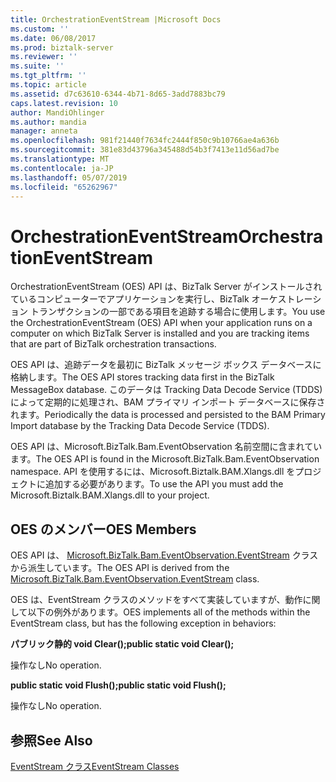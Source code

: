 ```yaml
---
title: OrchestrationEventStream |Microsoft Docs
ms.custom: ''
ms.date: 06/08/2017
ms.prod: biztalk-server
ms.reviewer: ''
ms.suite: ''
ms.tgt_pltfrm: ''
ms.topic: article
ms.assetid: d7c63610-6344-4b71-8d65-3add7883bc79
caps.latest.revision: 10
author: MandiOhlinger
ms.author: mandia
manager: anneta
ms.openlocfilehash: 981f21440f7634fc2444f850c9b10766ae4a636b
ms.sourcegitcommit: 381e83d43796a345488d54b3f7413e11d56ad7be
ms.translationtype: MT
ms.contentlocale: ja-JP
ms.lasthandoff: 05/07/2019
ms.locfileid: "65262967"
---
```

# <a name="orchestrationeventstream"></a><span data-ttu-id="910f4-102">OrchestrationEventStream</span><span class="sxs-lookup"><span data-stu-id="910f4-102">OrchestrationEventStream</span></span>
<span data-ttu-id="910f4-103">OrchestrationEventStream (OES) API は、BizTalk Server がインストールされているコンピューターでアプリケーションを実行し、BizTalk オーケストレーション トランザクションの一部である項目を追跡する場合に使用します。</span><span class="sxs-lookup"><span data-stu-id="910f4-103">You use the OrchestrationEventStream (OES) API when your application runs on a computer on which BizTalk Server is installed and you are tracking items that are part of BizTalk orchestration transactions.</span></span>  
  
 <span data-ttu-id="910f4-104">OES API は、追跡データを最初に BizTalk メッセージ ボックス データベースに格納します。</span><span class="sxs-lookup"><span data-stu-id="910f4-104">The OES API stores tracking data first in the BizTalk MessageBox database.</span></span> <span data-ttu-id="910f4-105">このデータは Tracking Data Decode Service (TDDS) によって定期的に処理され、BAM プライマリ インポート データベースに保存されます。</span><span class="sxs-lookup"><span data-stu-id="910f4-105">Periodically the data is processed and persisted to the BAM Primary Import database by the Tracking Data Decode Service (TDDS).</span></span>  
  
 <span data-ttu-id="910f4-106">OES API は、Microsoft.BizTalk.Bam.EventObservation 名前空間に含まれています。</span><span class="sxs-lookup"><span data-stu-id="910f4-106">The OES API is found in the Microsoft.BizTalk.Bam.EventObservation namespace.</span></span> <span data-ttu-id="910f4-107">API を使用するには、Microsoft.Biztalk.BAM.Xlangs.dll をプロジェクトに追加する必要があります。</span><span class="sxs-lookup"><span data-stu-id="910f4-107">To use the API you must add the Microsoft.Biztalk.BAM.Xlangs.dll to your project.</span></span>  
  
## <a name="oes-members"></a><span data-ttu-id="910f4-108">OES のメンバー</span><span class="sxs-lookup"><span data-stu-id="910f4-108">OES Members</span></span>  
 <span data-ttu-id="910f4-109">OES API は、 [Microsoft.BizTalk.Bam.EventObservation.EventStream](http://msdn.microsoft.com/library/microsoft.biztalk.bam.eventobservation.eventstream.aspx) クラスから派生しています。</span><span class="sxs-lookup"><span data-stu-id="910f4-109">The OES API is derived from the [Microsoft.BizTalk.Bam.EventObservation.EventStream](http://msdn.microsoft.com/library/microsoft.biztalk.bam.eventobservation.eventstream.aspx) class.</span></span>  
  
 <span data-ttu-id="910f4-110">OES は、EventStream クラスのメソッドをすべて実装していますが、動作に関して以下の例外があります。</span><span class="sxs-lookup"><span data-stu-id="910f4-110">OES implements all of the methods within the EventStream class, but has the  following exception in behaviors:</span></span>  
  
 <span data-ttu-id="910f4-111">**パブリック静的 void Clear();**</span><span class="sxs-lookup"><span data-stu-id="910f4-111">**public static void Clear();**</span></span>  
  
 <span data-ttu-id="910f4-112">操作なし</span><span class="sxs-lookup"><span data-stu-id="910f4-112">No operation.</span></span>  
  
 <span data-ttu-id="910f4-113">**public static void Flush();**</span><span class="sxs-lookup"><span data-stu-id="910f4-113">**public static void Flush();**</span></span>  
  
 <span data-ttu-id="910f4-114">操作なし</span><span class="sxs-lookup"><span data-stu-id="910f4-114">No operation.</span></span>  
  
## <a name="see-also"></a><span data-ttu-id="910f4-115">参照</span><span class="sxs-lookup"><span data-stu-id="910f4-115">See Also</span></span>  
 [<span data-ttu-id="910f4-116">EventStream クラス</span><span class="sxs-lookup"><span data-stu-id="910f4-116">EventStream Classes</span></span>](../core/eventstream-classes.md)